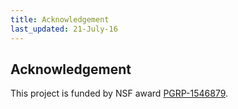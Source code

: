 ```yaml
---
title: Acknowledgement
last_updated: 21-July-16
---
```


## Acknowledgement

This project is funded by NSF award [PGRP-1546879](http://www.nsf.gov/awardsearch/showAward.do?AwardNumber=1546879).

